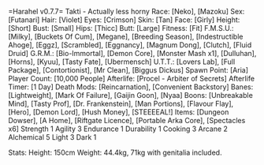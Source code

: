 =Harahel v0.7.7=
Takti - Actually less horny
Race: [Neko], [Mazoku]
Sex: [Futanari]
Hair: [Violet]
Eyes: [Crimson]
Skin: [Tan]
Face: [Girly]
Height: [Short]
Bust: [Small]
Hips: [Thicc]
Butt: [Large]
Fitness: [Fit]
F.M.S.U.: [Milky], [Buckets Of Cum], [Megane], [Breeding Season], [Indestructible Ahoge], [Eggz], [Scrambled], [Eggnancy], [Magnum Dong], [Clutch], [Fluid Druid]
G.R.M.: [Bio-Immortal], [Demon Core], [Monster Mash x1], [Dulluhan], [Horns], [Kyuu], [Tasty Fate], [Ubermensch]
U.T.T.: [Lovers Lab], [Full Package], [Contortionist], [Mr Clean], [Biggus Dickus]
Spawn Point: [Aria]
Player Count: [10,000 People]
Afterlife: [Procel - Arbiter of Secrets]
Afterlife Timer: [1 Day]
Death Mods: [Reincarnation], [Convenient Backstory]
Banes: [Lightweight], [Mark Of Failure], [Gaijin Goon], [Nyaa]
Boons: [Unbreakable Mind], [Tasty Prof], [Dr. Frankenstein], [Man Portions], [Flavour Flay], [Hero], [Demon Lord], [Hush Money], [STEEEEAL!]
Items: [Dungeon Dowser], [A Home], [Riftgate Licence], [Portable Arka Core], [Spectacles x6]
Strength 1
Agility 3
Endurance 1
Durability 1
Cooking 3
Arcane 2
Alchemical 5
Light 3
Dark 1

Stats:
Height: 150cm
Weight: 44.4kg, 71kg with genitalia included.